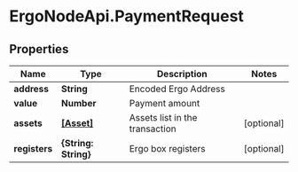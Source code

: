 # ErgoNodeApi.PaymentRequest

## Properties

Name | Type | Description | Notes
------------ | ------------- | ------------- | -------------
**address** | **String** | Encoded Ergo Address | 
**value** | **Number** | Payment amount | 
**assets** | [**[Asset]**](Asset.md) | Assets list in the transaction | [optional] 
**registers** | **{String: String}** | Ergo box registers | [optional] 


